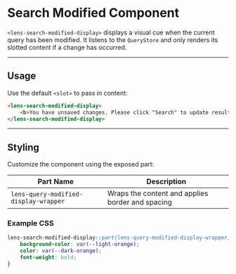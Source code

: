 # Search Modified Component

`<lens-search-modified-display>` displays a visual cue when the current query has been modified. It listens to the `QueryStore` and only renders its slotted content if a change has occurred.

---

## Usage

Use the default `<slot>` to pass in content:

```html
<lens-search-modified-display>
    <b>You have unsaved changes. Please click "Search" to update results.</b>
</lens-search-modified-display>
```

---

## Styling

Customize the component using the exposed part:

| Part Name                             | Description                                      |
| ------------------------------------- | ------------------------------------------------ |
| `lens-query-modified-display-wrapper` | Wraps the content and applies border and spacing |

### Example CSS

```css
lens-search-modified-display::part(lens-query-modified-display-wrapper) {
    background-color: var(--light-orange);
    color: var(--dark-orange);
    font-weight: bold;
}
```
